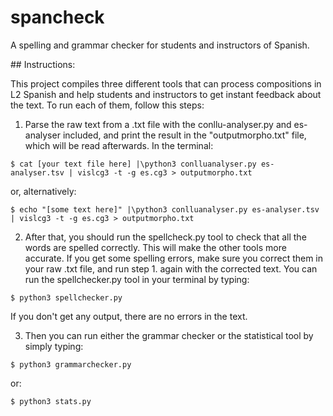 # spancheck

A spelling and grammar checker for students and instructors of Spanish.

## Instructions:

This project compiles three different tools that can process compositions in L2 Spanish and help students and instructors to get instant feedback about the text. To run each of them, follow this steps:

1. Parse the raw text from a .txt file with the conllu-analyser.py and es-analyser included, and print the result in the "outputmorpho.txt" file, which will be read afterwards. In the terminal:

```
$ cat [your text file here] |\python3 conlluanalyser.py es-analyser.tsv | vislcg3 -t -g es.cg3 > outputmorpho.txt
```
or, alternatively:

```
$ echo "[some text here]" |\python3 conlluanalyser.py es-analyser.tsv | vislcg3 -t -g es.cg3 > outputmorpho.txt
```


2. After that, you should run the spellcheck.py tool to check that all the words are spelled correctly. This will make the other tools more accurate. If you get some spelling errors, make sure you correct them in your raw .txt file, and run step 1. again with the corrected text. You can run the spellchecker.py tool in your terminal by typing:

```
$ python3 spellchecker.py
```

If you don't get any output, there are no errors in the text.


3. Then you can run either the grammar checker or the statistical tool by simply typing:

```
$ python3 grammarchecker.py
```

or:

```
$ python3 stats.py
```
